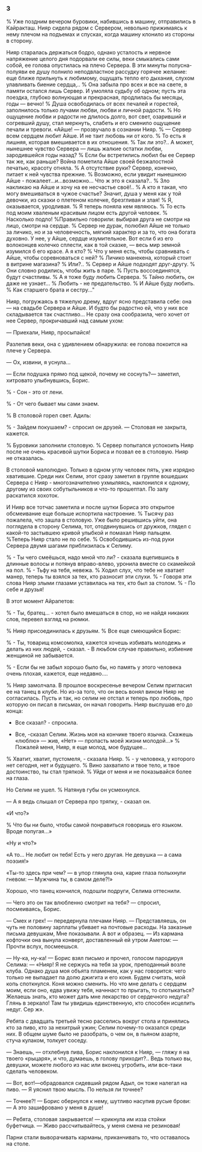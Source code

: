 ### 3

% Уже поздним вечером буровики, набившись в машину, отправились в Кайракташ.
Нияр сидела рядом с Сервером, невольно прижимаясь к нему плечом на подъемах и спусках, когда машину клонило из стороны в сторону.

Нияр старалась держаться бодро, однако усталость и нервное напряжение целого дня подорвали ее силы, веки смыкались сами собой, ее голова опустилась на плечо Сервера.
В эти минуты полусна-полуяви ее душу полнило неподвластное рассудку горячее желание: еще ближе прильнуть к любимому, ощущать тепло его дыхания, слухом улавливать биение сердца,..
% Она забыла про всех и все на свете, в памяти остался лишь Сервер.
И умоляла судьбу об одном; пусть эта поездка, глубоко волнующая и прекрасная, продлилась бы месяцы, годы — вечно!
% Душа освободилась от всех печалей и горестей, заполнилось только лучами любви, любви и личной радости.
% Но ощущение любви и радости не длилось долго, вот свет, озаривший и согревший душу, стал меркнуть, слабеть и его сменило ощущение печали и тревоги.
«Айше! — прозвучало в сознании Нияр.
% — Сервер всем сердцем любит Айше.
И не таит любовь ни от кого.
% То есть я лишняя, которая вмешивается в их отношения.
% Так ли это?..
А может, нынешнее чувство Сервера — лишь жалкие остатки любви, зародившейся годы назад?
% Если бы встретились любил бы ее Сервер так же, как раньше?
Война пометила Айше своей безжалостной печатью, красоту отняла.
% А отсутствие руки?
Сервер, конечно, питает к ней чувства прежние.
% Возможно, если увидит нынешнюю Айше - пожалеет...и...возможно...
Что ж это я сказала?..
% Зло накликаю на Айше и хочу на ее несчастье своё!..
% А кто я такая, что могу вмешиваться в чужое счастье?
Значит, душа у меня как у той девочки, из сказки о плетеном колечке, брезгливая и злая!
% Я, оказывается, уродливая.
% Я теперь поняла кем являюсь.
% То есть под моим хваленым красивым лицом есть другой человек.
% Насколько подло!
%Правильно говорили: выбирая друга не смотри на лицо, смотри на сердце.
% Сервер не дурак, полюбил Айше не только за личико, но и за человечность, мягкий характер и за то, что она богата духовно.
У нее, у Айше, сердце изумительное.
Вот если б из его волоконцев колечко сплести, как в той сказке, — весь мир земной изумился б его красе.
А я кто?
% Что у меня есть, чтобы сравнивать с Айше, чтобы соревноваться с ней?
% Личико манекена, который стоит в витрине магазина?
% Или?..
% Сервер и Айше подходят друг-другу.
% Они словно родились, чтобы жить в паре.
% Пусть воссоединятся, будут счастливы.
% А я тоже буду любить Сервера.
% Тайно любить, он даже не узнает...
% Любить - не предательство.
% И Айше буду любить.
% Как старшего брата и сестру..."

Нияр, погружаясь в тяжелую дрему, вдруг ясно представила себе: она — на свадьбе Сервера и Айше.
И будто бы радостно ей, что у них все складывается так счастливо...
Не сразу она сообразила, чего хочет от нее Сервер, прокричавший над самым ухом:

— Приехали, Нияр, просыпайся!

Разлепив веки, она с удивлением обнаружила: ее голова покоится на плече у Сервера.

— Ох, извини, я уснула...

— Если подушка прямо под щекой, почему не соснуть?— заметил, хитровато улыбнувшись, Борис.

% - Сон - это от лени.

% - От чего бывает мы сами знаем.

% В столовой горел свет.
Адиль:

% - Зайдем покушаем? - спросил он друзей.
— Столовая не закрыта, кажется.

% Буровики заполнили столовую.
% Сервер попытался успокоить Нияр после не очень красивой шутки Бориса и позвал ее в столовую.
Нияр не отказалась.

В столовой малолюдно.
Только в одном углу человек пять, уже изрядно хватившие.
Среди них Селим, этот сразу заметил в группе вошедших Сервера с Нияр - многозначителню ухмыляясь, наклонился к одному, другому из своих собутыльников и что-то прошептал.
По залу раскатился хохоток.

И Нияр все тотчас заметила и после шутки Бориса это открытое обсмеивание еще больше испортила настроение.
% Тысячу раз пожалела, что зашла в столовую.
Уже было решившись уйти, она поглядела в сторону Селима, тот, отодвинувшись от дружков, глядел с какой-то застывшею кривой улыбкой и помахал Нияр пальцем.
%Теперь Нияр стало не по себе.
% Освободившись из-под руки Сервера двумя шагами приблизилась к Селиму.

% - Ты чего смеёшься, надо мной что ли? - сказала вцепившись в длинные волосы и потянув вправо-влево, уронила вместе со скамейкой на пол.
% - Тьфу на тебя, невежа.
% Ходил слух, что тебе не хватает манер, теперь ты взялся за тех, кто разносит эти слухи.
% - Говоря эти слова Нияр злыми глазами уставилась на тех, кто был за столом.
% - По себе и друзья!

В этот момент Айрапетов: 

% - Ты, братец... - хотел было вмешаться в спор, но не найдя никаких слов, перевел взгляд на рюмки.

% Нияр присоединилась к друзьям.
% Все еще смеющийся Борис:

% - Ты, товарищ комсомолка, кажется хочешь избивать молодежь и делать из них людей, - сказал. - В люьбом случае правильно, избиение женщиной не забывается.

% - Если бы не забыл хорошо было бы, но память у этого человека очень плохая, кажется, еще недавно....

% Нияр замолчала.
В прошлое воскресенье вечером Селим пригласил ее на танец в клубе.
Но из-за того, что он весь вонял вином Нияр не согласилась.
Пусть и так, но селим не отстал и теперь про любовь, про которую он писал в письмах, он начал говорить.
Нияр выслушав его до конца:

- Все сказал? - спросила.

- Все, -сказал Селим.
Жизнь моя на кончике твоего язычка.
Скажешь «люблю» — жив, «Нет» — пропасть моей жизни молодой...»
% Пожалей меня, Нияр, я еще молод, мое будущее...

% Хватит, хватит, пустомеля, - сказала Нияр.
% - у человека, у которого нет сегодня, нет и будущего.
% Вино захватило и твое тело, и твое достоинство, ты стал тряпкой.
% Уйди от меня и не показывайся более на глаза.

Но Селим не ушел.
% Натянув губы он усмехнулся.

— А я ведь слышал от Сервера про тряпку, - сказал он.

«И что?»

% Что бы ни было, чтобы самой понравиться говоришь его языком.
Вроде попугая...»

«Ну и что?»

«А то...
Не любит он тебя!
Есть у него другая.
Не девушка — а сама поэзия!»

«Ты-то здесь при чем?
— в упор глянула она, карие глаза полыхнули гневом: — Мужчина ты, в самом деле?!»

Хорошо, что танец кончился, подошли подруги, Селима оттеснили.

— Чего это он так влюбленно смотрит на тебя?
— спросил, посмеиваясь, Борис.

— Смех и грех!
— передернула плечами Нияр.
— Представляешь, он чуть не половину зарплаты убивает на почтовые расходы.
На заказные письма девушкам, Мне показывали.
А вот и образец.
— Из кармана кофточки она вынула конверт, доставленный ей утром Аметом: — Прочти вслух, посмеешься.

— Ну-ка, ну-ка!
— Борис взял письмо и прочел, голосом пародируя Селима: — «Нияр!
Я не сержусь на тебя за урок, преподанный возле клуба.
Однако душа моя объята пламенем, как у нас говорится: чего только не выпадает па долю джигита и его коня.
Будем считать, мой копь споткнулся.
Коня можно сменить.
Но что мне делать с сердцем моим, если оно, едва увижу тебя, начннаст то прыгать, то спотыкаться?
Желаешь знать, кто может дать мне лекарство от сердечного недуга?
Глянь в зеркало!
Там ты увидишь единственную, кто способен исцелить недуг.
Сер ж».

Ребята с двадцать третьей тесно расселись вокруг стола и принялись кто за пиво, кто за нехитрый ужин; Селим почему-то оказался среди них.
В общем шуме было не разобрать, о чем он, в пьяном азарте, стуча кулаком, толкует соседу.

— Знаешь, — отхлебнув пива, Борис наклонился к Нияр, — гляжу я на твоего «рыцаря», и что, думаешь, в голову приходит?..
Ведь только вы, девушки, можете любого из нас или вконец угробить, или все-таки сделать человеком.

— Вот, вот!—обрадовался сидевший рядом Адыл, он тоже налегал на пиво.
— Я уяснил твою мысль.
По нельзя ли точнее?

— Точнее?!
— Борис обернулся к нему, шутливо насупив русые брови: — А это зашифровано у меня в душе!

— Ребята, столовая закрывается!
— крикнула им изза стойки буфетчица.
— Живо рассчитывайтесь, у меня смена не резиновая!

Парни стали выворачивать карманы, приканчивать то, что оставалось на столе.

